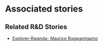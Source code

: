 # Associated stories

<!-- !!DO NOT REMOVE!! start autogenerated hyperlinks -->
## Related R&D Stories
- [Explorer\-Rwanda\- Maurice Rugwamigamo](/RnD-Archive/stories/?doc=Explorers_RWA)
<!-- !!DO NOT REMOVE!! end autogenerated hyperlinks -->